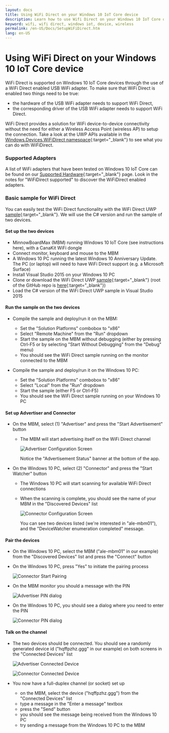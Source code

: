 ```yaml
---
layout: docs
title: Using WiFi Direct on your Windows 10 IoT Core device
description: Learn how to use Wifi Direct on your Windows 10 IoT Core device
keyword: wifi, wifi direct, windows iot, device, wireless
permalink: /en-US/Docs/SetupWiFiDirect.htm
lang: en-US
---
```


# Using WiFi Direct on your Windows 10 IoT Core device

WiFi Direct is supported on Windows 10 IoT Core devices through the use of a WiFi Direct enabled USB WiFi adapter. To make sure that WiFi Direct is enabled two things need to be true:
* the hardware of the USB WiFi adapter needs to support WiFi Direct,
* the corresponding driver of the USB WiFi adapter needs to support WiFi Direct. 

WiFi Direct provides a solution for WiFi device-to-device connectivity without the need for either a Wireless Access Point (wireless AP) to setup the connection. Take a look at the UWP APIs available in the [Windows.Devices.WiFiDirect namespace](https://msdn.microsoft.com/en-us/library/windows/apps/windows.devices.wifidirect.aspx){:target="_blank"} to see what you can do with WiFiDirect.

### <a name="WiFi_Devices"></a>Supported Adapters

A list of WiFi adapters that have been tested on Windows 10 IoT Core can be found on our [Supported Hardware]({{site.baseurl}}/{{page.lang}}/Docs/HardwareCompatList.htm#WiFi-Dongles){:target="_blank"} page. Look in the notes for "WiFiDirect supported" to discover the WiFiDirect enabled adapters.

### Basic sample for WiFi Direct

You can easily test the WiFi Direct functionality with the WiFi Direct UWP [sample](https://github.com/Microsoft/Windows-universal-samples/tree/master/Samples/WiFiDirect){:target="_blank"}. We will use the C# version and run the sample of two devices.

#### Set up the two devices
* MinnowBoardMax (MBM) running Windows 10 IoT Core (see instructions here), with a CanaKit WiFi dongle
* Connect monitor, keyboard and mouse to the MBM
* A Windows 10 PC running the latest Windows 10 Anniversary Update. The PC (or laptop) will need to have WiFi Direct support (e.g. a Microsoft Surface)
* Install Visual Studio 2015 on your Windows 10 PC
* Clone or download the WiFi Direct UWP [sample](https://github.com/Microsoft/Windows-universal-samples/tree/master/Samples/WiFiDirect){:target="_blank"} (root of the GitHub repo is [here](https://github.com/Microsoft/Windows-universal-samples){:target="_blank"})
* Load the C# version of the WiFi Direct UWP sample in Visual Studio 2015

#### Run the sample on the two devices
* Compile the sample and deploy/run it on the MBM:

    * Set the "Solution Platforms" combobox to "x86"
    * Select "Remote Machine" from the "Run" dropdown
    * Start the sample on the MBM without debugging (either by pressing Ctrl-F5 or by selecting "Start Without Debugging" from the "Debug" menu)
    * You should see the WiFi Direct sample running on the monitor connected to the MBM
* Compile the sample and deploy/run it on the Windows 10 PC:
    * Set the "Solution Platforms" combobox to "x86"
    * Select "Local" from the "Run" dropdown
    * Start the sample (either F5 or Ctrl-F5)
    * You should see the WiFi Direct sample running on your Windows 10 PC

#### Set up Advertiser and Connector
* On the MBM, select (1) "Advertiser" and press the "Start Advertisement" button

    * The MBM will start advertising itself on the WiFi Direct channel

        ![Advertiser Configuration Screen]({{site.baseurl}}/Resources/images/SetupWiFiDirect/Advertiser01.png)

        Notice the "Advertisement Status" banner at the bottom of the app.
    
* On the Windows 10 PC, select (2) "Connector" and press the "Start Watcher" button 

    * The Windows 10 PC will start scanning for available WiFi Direct connections
    * When the scanning is complete, you should see the name of your MBM in the "Discovered Devices" list

        ![Connector Configuration Screen]({{site.baseurl}}/Resources/images/SetupWiFiDirect/Connector01.png)

        You can see two devices listed (we're interested in "ale-mbm01"), and the "DeviceWatcher enumeration completed" message.

#### Pair the devices
* On the Windows 10 PC, select the MBM ("ale-mbm01" in our example) from the "Discovered Devices" list and press the "Connect" button
* On the Windows 10 PC, press "Yes" to initiate the pairing process

    ![Connector Start Pairing]({{site.baseurl}}/Resources/images/SetupWiFiDirect/Connector02.png)

* On the MBM monitor you should a message with the PIN

    ![Advertiser PIN dialog]({{site.baseurl}}/Resources/images/SetupWiFiDirect/Advertiser02.png)

* On the Windows 10 PC, you should see a dialog where you need to enter the PIN

    ![Connector PIN dialog]({{site.baseurl}}/Resources/images/SetupWiFiDirect/Connector03.png)

#### Talk on the channel
* The two devices should be connected. You should see a randomly generated device id ("hqffpzhz.ggg" in our example) on both screens in the "Connected Devices" list

    ![Advertiser Connected Device]({{site.baseurl}}/Resources/images/SetupWiFiDirect/Advertiser03.png)

    ![Connector Connected Device]({{site.baseurl}}/Resources/images/SetupWiFiDirect/Connector04.png)

* You now have a full-duplex channel (or socket) set up

    * on the MBM, select the device ("hqffpzhz.ggg") from the "Connected Devices" list
    * type a message in the "Enter a message" textbox
    * press the "Send" button
    * you should see the message being received from the Windows 10 PC
    * try sending a message from the Windows 10 PC to the MBM

